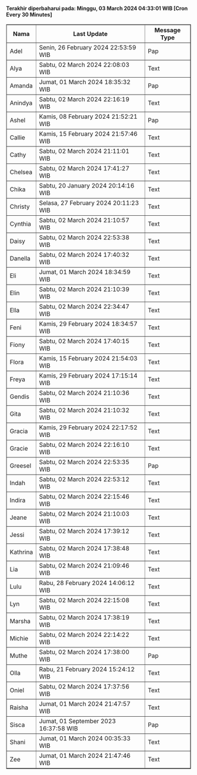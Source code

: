 #### Terakhir diperbaharui pada: Minggu, 03 March 2024 04:33:01 WIB [Cron Every 30 Minutes]

<table border='1'><tr><th>Nama</th><th>Last Update</th><th>Message Type</th></tr><tr><td>Adel</td><td>Senin, 26 February 2024 22:53:59 WIB</td><td>Pap</td></tr><tr><td>Alya</td><td>Sabtu, 02 March 2024 22:08:03 WIB</td><td>Text</td></tr><tr><td>Amanda</td><td>Jumat, 01 March 2024 18:35:32 WIB</td><td>Pap</td></tr><tr><td>Anindya</td><td>Sabtu, 02 March 2024 22:16:19 WIB</td><td>Text</td></tr><tr><td>Ashel</td><td>Kamis, 08 February 2024 21:52:21 WIB</td><td>Pap</td></tr><tr><td>Callie</td><td>Kamis, 15 February 2024 21:57:46 WIB</td><td>Text</td></tr><tr><td>Cathy</td><td>Sabtu, 02 March 2024 21:11:01 WIB</td><td>Text</td></tr><tr><td>Chelsea</td><td>Sabtu, 02 March 2024 17:41:27 WIB</td><td>Text</td></tr><tr><td>Chika</td><td>Sabtu, 20 January 2024 20:14:16 WIB</td><td>Text</td></tr><tr><td>Christy</td><td>Selasa, 27 February 2024 20:11:23 WIB</td><td>Text</td></tr><tr><td>Cynthia</td><td>Sabtu, 02 March 2024 21:10:57 WIB</td><td>Text</td></tr><tr><td>Daisy</td><td>Sabtu, 02 March 2024 22:53:38 WIB</td><td>Text</td></tr><tr><td>Danella</td><td>Sabtu, 02 March 2024 17:40:32 WIB</td><td>Text</td></tr><tr><td>Eli</td><td>Jumat, 01 March 2024 18:34:59 WIB</td><td>Text</td></tr><tr><td>Elin</td><td>Sabtu, 02 March 2024 21:10:39 WIB</td><td>Text</td></tr><tr><td>Ella</td><td>Sabtu, 02 March 2024 22:34:47 WIB</td><td>Text</td></tr><tr><td>Feni</td><td>Kamis, 29 February 2024 18:34:57 WIB</td><td>Text</td></tr><tr><td>Fiony</td><td>Sabtu, 02 March 2024 17:40:15 WIB</td><td>Text</td></tr><tr><td>Flora</td><td>Kamis, 15 February 2024 21:54:03 WIB</td><td>Text</td></tr><tr><td>Freya</td><td>Kamis, 29 February 2024 17:15:14 WIB</td><td>Text</td></tr><tr><td>Gendis</td><td>Sabtu, 02 March 2024 21:10:36 WIB</td><td>Text</td></tr><tr><td>Gita</td><td>Sabtu, 02 March 2024 21:10:32 WIB</td><td>Text</td></tr><tr><td>Gracia</td><td>Kamis, 29 February 2024 22:17:52 WIB</td><td>Text</td></tr><tr><td>Gracie</td><td>Sabtu, 02 March 2024 22:16:10 WIB</td><td>Text</td></tr><tr><td>Greesel</td><td>Sabtu, 02 March 2024 22:53:35 WIB</td><td>Pap</td></tr><tr><td>Indah</td><td>Sabtu, 02 March 2024 22:53:12 WIB</td><td>Text</td></tr><tr><td>Indira</td><td>Sabtu, 02 March 2024 22:15:46 WIB</td><td>Text</td></tr><tr><td>Jeane</td><td>Sabtu, 02 March 2024 21:10:03 WIB</td><td>Text</td></tr><tr><td>Jessi</td><td>Sabtu, 02 March 2024 17:39:12 WIB</td><td>Text</td></tr><tr><td>Kathrina</td><td>Sabtu, 02 March 2024 17:38:48 WIB</td><td>Text</td></tr><tr><td>Lia</td><td>Sabtu, 02 March 2024 21:09:46 WIB</td><td>Text</td></tr><tr><td>Lulu</td><td>Rabu, 28 February 2024 14:06:12 WIB</td><td>Text</td></tr><tr><td>Lyn</td><td>Sabtu, 02 March 2024 22:15:08 WIB</td><td>Text</td></tr><tr><td>Marsha</td><td>Sabtu, 02 March 2024 17:38:19 WIB</td><td>Text</td></tr><tr><td>Michie</td><td>Sabtu, 02 March 2024 22:14:22 WIB</td><td>Text</td></tr><tr><td>Muthe</td><td>Sabtu, 02 March 2024 17:38:00 WIB</td><td>Pap</td></tr><tr><td>Olla</td><td>Rabu, 21 February 2024 15:24:12 WIB</td><td>Text</td></tr><tr><td>Oniel</td><td>Sabtu, 02 March 2024 17:37:56 WIB</td><td>Text</td></tr><tr><td>Raisha</td><td>Jumat, 01 March 2024 21:47:57 WIB</td><td>Text</td></tr><tr><td>Sisca</td><td>Jumat, 01 September 2023 16:37:58 WIB</td><td>Pap</td></tr><tr><td>Shani</td><td>Jumat, 01 March 2024 00:35:33 WIB</td><td>Text</td></tr><tr><td>Zee</td><td>Jumat, 01 March 2024 21:47:46 WIB</td><td>Text</td></tr></table>